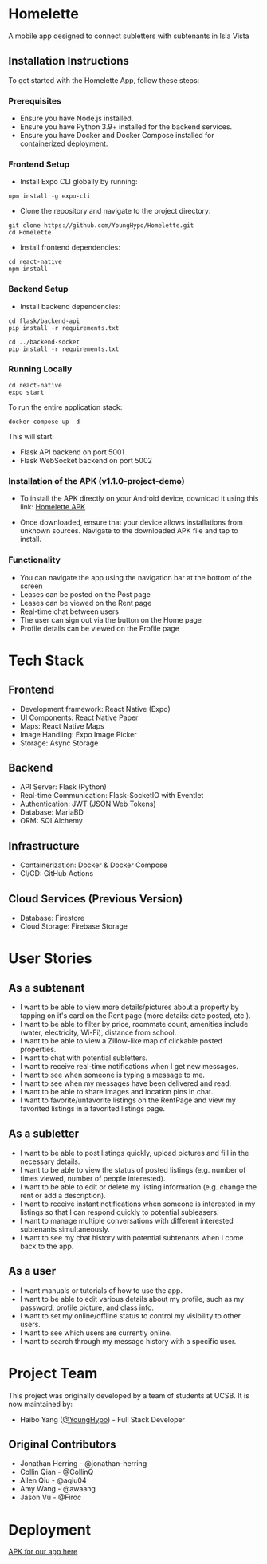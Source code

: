 # Homelette

A mobile app designed to connect subletters with subtenants in Isla Vista

## Installation Instructions

To get started with the Homelette App, follow these steps:

### Prerequisites
* Ensure you have Node.js installed.
* Ensure you have Python 3.9+ installed for the backend services.
* Ensure you have Docker and Docker Compose installed for containerized deployment.

### Frontend Setup

* Install Expo CLI globally by running:
```
npm install -g expo-cli
```

* Clone the repository and navigate to the project directory:
```
git clone https://github.com/YoungHypo/Homelette.git
cd Homelette
```

* Install frontend dependencies:
```
cd react-native
npm install
```

### Backend Setup

* Install backend dependencies:
```
cd flask/backend-api
pip install -r requirements.txt

cd ../backend-socket
pip install -r requirements.txt
```

### Running Locally

```
cd react-native
expo start
```

To run the entire application stack:

```
docker-compose up -d
```

This will start:
- Flask API backend on port 5001
- Flask WebSocket backend on port 5002

### Installation of the APK (v1.1.0-project-demo)

* To install the APK directly on your Android device, download it using this link: [Homelette APK](https://expo.dev/artifacts/eas/rTAiYZMqd6jLN9P91UXCPu.apk)

* Once downloaded, ensure that your device allows installations from unknown sources. Navigate to the downloaded APK file and tap to install.

### Functionality

* You can navigate the app using the navigation bar at the bottom of the screen
* Leases can be posted on the Post page
* Leases can be viewed on the Rent page
* Real-time chat between users
* The user can sign out via the button on the Home page
* Profile details can be viewed on the Profile page

# Tech Stack

## Frontend
- Development framework: React Native (Expo)
- UI Components: React Native Paper
- Maps: React Native Maps
- Image Handling: Expo Image Picker
- Storage: Async Storage

## Backend
- API Server: Flask (Python)
- Real-time Communication: Flask-SocketIO with Eventlet
- Authentication: JWT (JSON Web Tokens)
- Database: MariaBD
- ORM: SQLAlchemy

## Infrastructure
- Containerization: Docker & Docker Compose
- CI/CD: GitHub Actions

## Cloud Services (Previous Version)
- Database: Firestore
- Cloud Storage: Firebase Storage

# User Stories

## As a subtenant
- I want to be able to view more details/pictures about a property by tapping on it's card on the Rent page (more details: date posted, etc.).
- I want to be able to filter by price, roommate count, amenities include (water, electricity, Wi-Fi), distance from school.
- I want to be able to view a Zillow-like map of clickable posted properties.
- I want to chat with potential subletters.
- I want to receive real-time notifications when I get new messages.
- I want to see when someone is typing a message to me.
- I want to see when my messages have been delivered and read.
- I want to be able to share images and location pins in chat.
- I want to favorite/unfavorite listings on the RentPage and view my favorited listings in a favorited listings page.

## As a subletter
- I want to be able to post listings quickly, upload pictures and fill in the necessary details.
- I want to be able to view the status of posted listings (e.g. number of times viewed, number of people interested).
- I want to be able to edit or delete my listing information (e.g. change the rent or add a description).
- I want to receive instant notifications when someone is interested in my listings so that I can respond quickly to potential subleasers.
- I want to manage multiple conversations with different interested subtenants simultaneously.
- I want to see my chat history with potential subtenants when I come back to the app.

## As a user
- I want manuals or tutorials of how to use the app.
- I want to be able to edit various details about my profile, such as my password, profile picture, and class info.
- I want to set my online/offline status to control my visibility to other users.
- I want to see which users are currently online.
- I want to search through my message history with a specific user.

# Project Team

This project was originally developed by a team of students at UCSB. It is now maintained by:

- Haibo Yang ([@YoungHypo](https://github.com/YoungHypo)) - Full Stack Developer

## Original Contributors

- Jonathan Herring - @jonathan-herring
- Collin Qian - @CollinQ
- Allen Qiu - @aqiu04
- Amy Wang - @awaang
- Jason Vu - @Firoc

# Deployment

[APK for our app here](https://expo.dev/artifacts/eas/rTAiYZMqd6jLN9P91UXCPu.apk)
